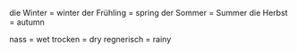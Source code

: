 die Winter = winter 
der Frühling = spring
der Sommer = Summer 
die Herbst = autumn

nass = wet
trocken = dry
regnerisch = rainy